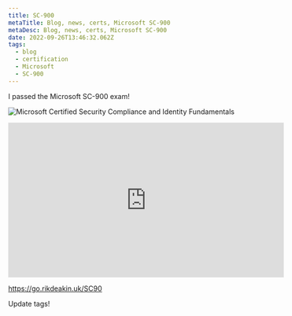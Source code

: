 ```yaml
---
title: SC-900
metaTitle: Blog, news, certs, Microsoft SC-900
metaDesc: Blog, news, certs, Microsoft SC-900
date: 2022-09-26T13:46:32.062Z
tags:
  - blog
  - certification
  - Microsoft
  - SC-900
---
```

I﻿ passed the Microsoft SC-900 exam!

![Microsoft Certified Security Compliance and Identity Fundamentals](/images/microsoft-certified-security-compliance-and-identity-fundamentals.png "Microsoft Certified Security Compliance and Identity Fundamentals")

<iframe width="560" height="315" src="https://www.youtube.com/embed/_38JDGnr0vA" frameborder="0" allow="accelerometer; autoplay; encrypted-media; gyroscope; picture-in-picture" allowfullscreen></iframe>

https://go.rikdeakin.uk/SC90

U﻿pdate tags!
